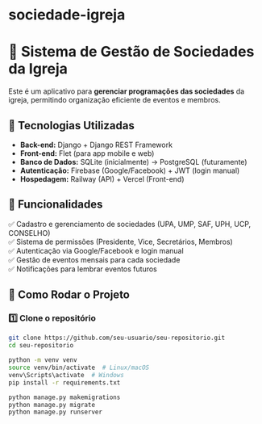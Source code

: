 # sociedade-igreja

# 📌 Sistema de Gestão de Sociedades da Igreja

Este é um aplicativo para **gerenciar programações das sociedades** da igreja, permitindo organização eficiente de eventos e membros.

## 🚀 Tecnologias Utilizadas
- **Back-end:** Django + Django REST Framework
- **Front-end:** Flet (para app mobile e web)
- **Banco de Dados:** SQLite (inicialmente) → PostgreSQL (futuramente)
- **Autenticação:** Firebase (Google/Facebook) + JWT (login manual)
- **Hospedagem:** Railway (API) + Vercel (Front-end)

## 📌 Funcionalidades
✅ Cadastro e gerenciamento de sociedades (UPA, UMP, SAF, UPH, UCP, CONSELHO)  
✅ Sistema de permissões (Presidente, Vice, Secretários, Membros)  
✅ Autenticação via Google/Facebook e login manual  
✅ Gestão de eventos mensais para cada sociedade  
✅ Notificações para lembrar eventos futuros  

## 🔧 Como Rodar o Projeto
### 1️⃣ **Clone o repositório**
```bash
git clone https://github.com/seu-usuario/seu-repositorio.git
cd seu-repositorio

python -m venv venv
source venv/bin/activate  # Linux/macOS
venv\Scripts\activate  # Windows
pip install -r requirements.txt

python manage.py makemigrations
python manage.py migrate
python manage.py runserver
